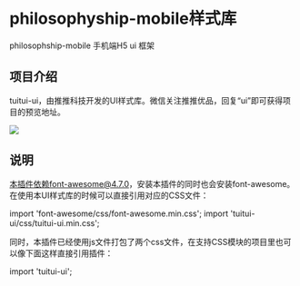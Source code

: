 # philosophyship-mobile样式库
philosophship-mobile 手机端H5 ui 框架

## 项目介绍

tuitui-ui，由推推科技开发的UI样式库。微信关注推推优品，回复“ui”即可获得项目的预览地址。

![](http://ui.tuituitech.com/demo/img/modal-test.jpg)

## 说明
本插件依赖font-awesome@4.7.0，安装本插件的同时也会安装font-awesome。在使用本UI样式库的时候可以直接引用对应的CSS文件：

import 'font-awesome/css/font-awesome.min.css';
import 'tuitui-ui/css/tuitui-ui.min.css';


同时，本插件已经使用js文件打包了两个css文件，在支持CSS模块的项目里也可以像下面这样直接引用插件：

import 'tuitui-ui';